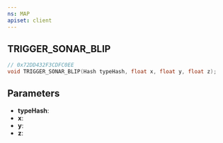 ```yaml
---
ns: MAP
apiset: client
---
```

## TRIGGER_SONAR_BLIP

```c
// 0x72DD432F3CDFC0EE
void TRIGGER_SONAR_BLIP(Hash typeHash, float x, float y, float z);
```


## Parameters
* **typeHash**:
* **x**:
* **y**:
* **z**: